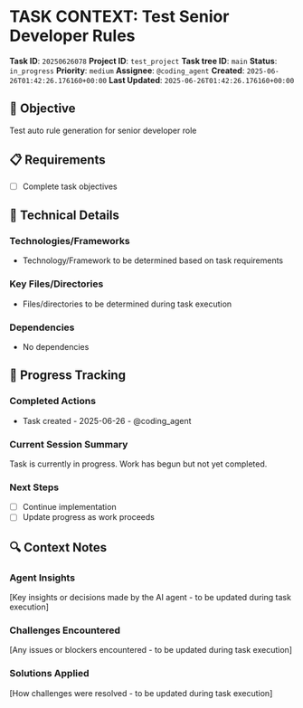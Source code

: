 # TASK CONTEXT: Test Senior Developer Rules

**Task ID**: `20250626078`
**Project ID**: `test_project`
**Task tree ID**: `main`
**Status**: `in_progress`
**Priority**: `medium`
**Assignee**: `@coding_agent`
**Created**: `2025-06-26T01:42:26.176160+00:00`
**Last Updated**: `2025-06-26T01:42:26.176160+00:00`

## 🎯 Objective
Test auto rule generation for senior developer role

## 📋 Requirements
- [ ] Complete task objectives

## 🔧 Technical Details
### Technologies/Frameworks
- Technology/Framework to be determined based on task requirements

### Key Files/Directories
- Files/directories to be determined during task execution

### Dependencies
- No dependencies

## 🚀 Progress Tracking
### Completed Actions
- Task created - 2025-06-26 - @coding_agent

### Current Session Summary
Task is currently in progress. Work has begun but not yet completed.

### Next Steps
- [ ] Continue implementation
- [ ] Update progress as work proceeds

## 🔍 Context Notes
### Agent Insights
[Key insights or decisions made by the AI agent - to be updated during task execution]

### Challenges Encountered
[Any issues or blockers encountered - to be updated during task execution]

### Solutions Applied
[How challenges were resolved - to be updated during task execution]
